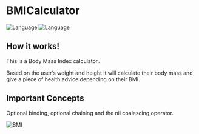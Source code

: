 # BMICalculator
![Language](https://img.shields.io/badge/Swift-5.0-orange.svg)
![Language](https://img.shields.io/badge/iOS-13.0-orange.svg)

## How it works!
<p>This is a Body Mass Index calculator..</p> 
<p>Based on the user’s weight and height it will calculate their body mass and give a piece of health advice depending on their BMI.</p>


## Important Concepts
<p>Optional binding, optional chaining and the nil coalescing operator.</p>

![BMI](https://user-images.githubusercontent.com/39883704/72737168-0f286100-3b6d-11ea-888f-dce36807cfe8.gif)
